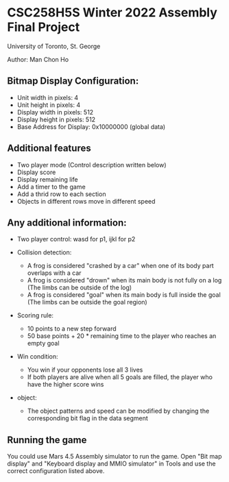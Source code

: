 # CSC258H5S Winter 2022 Assembly Final Project
University of Toronto, St. George

Author: Man Chon Ho

## Bitmap Display Configuration:
- Unit width in pixels: 4
- Unit height in pixels: 4
- Display width in pixels: 512
- Display height in pixels: 512
- Base Address for Display: 0x10000000 (global data)

## Additional features
- Two player mode (Control description written below)
- Display score
- Display remaining life
- Add a timer to the game
- Add a thrid row to each section
- Objects in different rows move in different speed

## Any additional information:
- Two player control: wasd for p1, ijkl for p2
- Collision detection:
	- A frog is considered "crashed by a car" when one of its body part overlaps with a car
	- A frog is considered "drown" when its main body is not fully on a log (The limbs can be outside of the log)
	- A frog is considered "goal" when its main body is full inside the goal (The limbs can be outside the goal region)
- Scoring rule:
	- 10 points to a new step forward
	- 50 base points + 20 * remaining time to the player who reaches an empty goal
- Win condition:
	- You win if your opponents lose all 3 lives
	- If both players are alive when all 5 goals are filled, the player who have the higher score wins

- object:
	- The object patterns and speed can be modified by changing the corresponding bit flag in the data segment

## Running the game
You could use Mars 4.5 Assembly simulator to run the game. Open "Bit map display" and "Keyboard display and MMIO simulator" in Tools and use the correct configuration listed above.
